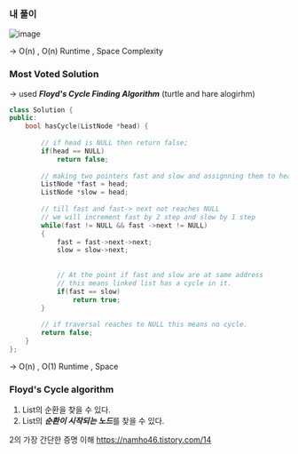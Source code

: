 ### 내 풀이
![image](https://user-images.githubusercontent.com/70446214/164779601-3c3352e5-a482-4377-81fd-f38eac6891ed.png)

-> O(n) , O(n) Runtime , Space Complexity

### Most Voted Solution 
-> used ***Floyd's Cycle Finding Algorithm*** (turtle and hare alogirhm)
```cpp
class Solution {
public:
    bool hasCycle(ListNode *head) {
	
		// if head is NULL then return false;
        if(head == NULL)
            return false;
        
		// making two pointers fast and slow and assignning them to head
        ListNode *fast = head;
        ListNode *slow = head;
        
		// till fast and fast-> next not reaches NULL
		// we will increment fast by 2 step and slow by 1 step
        while(fast != NULL && fast ->next != NULL)
        {
            fast = fast->next->next;
            slow = slow->next;
            
			
			// At the point if fast and slow are at same address
			// this means linked list has a cycle in it.
            if(fast == slow)
                return true;
        }
        
		// if traversal reaches to NULL this means no cycle.
        return false;
    }
};
```

-> O(n) , O(1) Runtime , Space

### Floyd's Cycle algorithm

1. List의 순환을 찾을 수 있다.
2. List의 ***순환이 시작되는 노드***를 찾을 수 있다.

2의 가장 간단한 증명 이해 https://namho46.tistory.com/14

